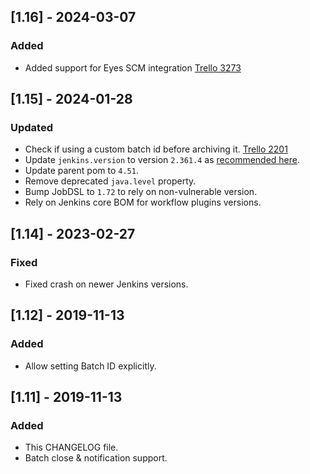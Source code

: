 ## [1.16] - 2024-03-07
### Added
- Added support for Eyes SCM integration [Trello 3273](https://trello.com/c/GFvXy9jP)

## [1.15] - 2024-01-28
### Updated
- Check if using a custom batch id before archiving it. [Trello 2201](https://trello.com/c/B8KrpLpF)
- Update `jenkins.version` to version `2.361.4` as [recommended here](https://www.jenkins.io/doc/developer/plugin-development/choosing-jenkins-baseline/).
- Update parent pom to `4.51`.
- Remove deprecated `java.level` property.
- Bump JobDSL to `1.72` to rely on non-vulnerable version.
- Rely on Jenkins core BOM for workflow plugins versions.

## [1.14] - 2023-02-27
### Fixed
- Fixed crash on newer Jenkins versions.

## [1.12] - 2019-11-13
### Added
- Allow setting Batch ID explicitly. 

## [1.11] - 2019-11-13
### Added
- This CHANGELOG file.
- Batch close & notification support.
